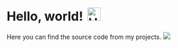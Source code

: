 <h1 margin-bottom: 5px;">Hello, world!<img src="https://raw.githubusercontent.com/iampavangandhi/iampavangandhi/master/gifs/Hi.gif" alt="Hi" style="width: 30px;margin-left: 10px;"></h1>
Here you can find the source code from my projects.
<img src="https://github.com/federicoazzu/federicoazzu/blob/main/monty_python.gif" />
